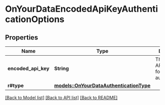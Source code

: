 # OnYourDataEncodedApiKeyAuthenticationOptions

## Properties

Name | Type | Description | Notes
------------ | ------------- | ------------- | -------------
**encoded_api_key** | **String** | The encoded API key to use for authentication. | 
**r#type** | [**models::OnYourDataAuthenticationType**](OnYourDataAuthenticationType.md) |  | 

[[Back to Model list]](../README.md#documentation-for-models) [[Back to API list]](../README.md#documentation-for-api-endpoints) [[Back to README]](../README.md)


